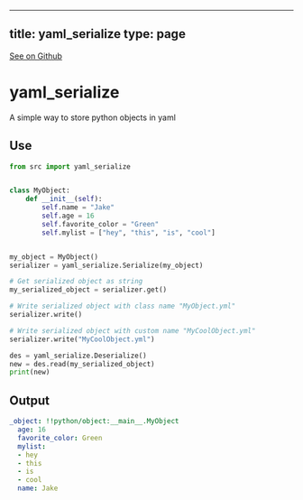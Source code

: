 
---
title: yaml_serialize
type: page
---

[See on Github](https://github.com/jakeroggenbuck/yaml_serialize/)

# yaml_serialize
A simple way to store python objects in yaml 

## Use
```py
from src import yaml_serialize


class MyObject:
    def __init__(self):
        self.name = "Jake"
        self.age = 16
        self.favorite_color = "Green"
        self.mylist = ["hey", "this", "is", "cool"]


my_object = MyObject()
serializer = yaml_serialize.Serialize(my_object)

# Get serialized object as string
my_serialized_object = serializer.get()

# Write serialized object with class name "MyObject.yml"
serializer.write()

# Write serialized object with custom name "MyCoolObject.yml"
serializer.write("MyCoolObject.yml")

des = yaml_serialize.Deserialize()
new = des.read(my_serialized_object)
print(new)
```

## Output
```yml
_object: !!python/object:__main__.MyObject
  age: 16
  favorite_color: Green
  mylist:
  - hey
  - this
  - is
  - cool
  name: Jake
```
